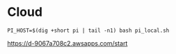 # Cloud

```shell
PI_HOST=$(dig +short pi | tail -n1) bash pi_local.sh
```

https://d-9067a708c2.awsapps.com/start